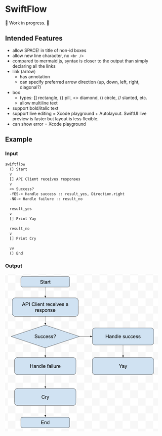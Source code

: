 # SwiftFlow
🚧 Work in progress. 🚧

## Intended Features
- allow SPACE! in title of non-id boxes
- allow new line character, no `<br />`
- compared to mermaid js, syntax is closer to the output than simply declaring all the links
- link (arrow)
  - has annotation
  - can specify preferred arrow direction (up, down, left, right, diagonal?)
- box 
  - types: [] rectangle, {} pill, <> diamond, () circle, // slanted, etc.
  - allow multiline text
- support bold/italic text
- support live editing = Xcode playground + Autolayout. SwiftUI live preview is faster but layout is less flexible.
- can show error = Xcode playground

## Example

### Input
```
swiftflow
  () Start
  v
  [] API Client receives responses
  v
  <> Success?
  -YES-> Handle success :: result_yes, Direction.right
  -NO-> Handle failure :: result_no

  result_yes
  v
  [] Print Yay

  result_no
  v
  [] Print Cry

  vv
  () End
  ```
  
### Output
![Output](images/output.png)
